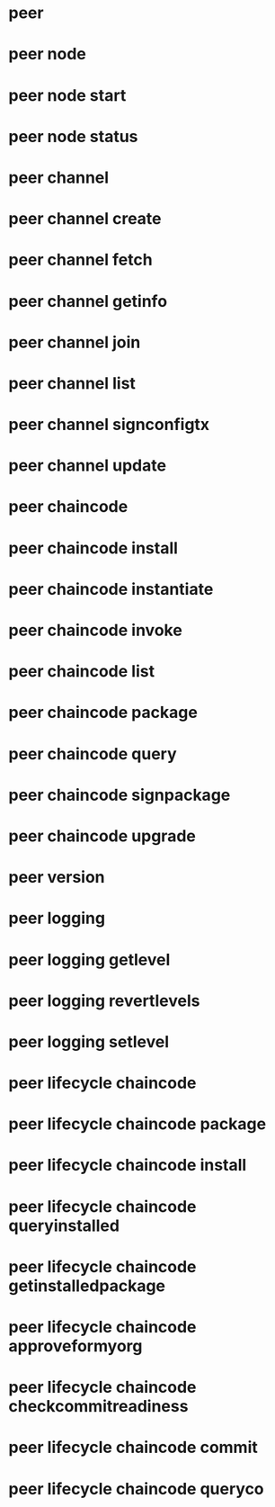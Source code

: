 # peer
# peer node
# peer node start
# peer node status
# peer channel
# peer channel create
# peer channel fetch
# peer channel getinfo
# peer channel join
# peer channel list
# peer channel signconfigtx
# peer channel update
# peer chaincode
# peer chaincode install
# peer chaincode instantiate
# peer chaincode invoke
# peer chaincode list
# peer chaincode package
# peer chaincode query
# peer chaincode signpackage
# peer chaincode upgrade
# peer version
# peer logging
# peer logging getlevel
# peer logging revertlevels
# peer logging setlevel
# peer lifecycle chaincode
# peer lifecycle chaincode package
# peer lifecycle chaincode install
# peer lifecycle chaincode queryinstalled
# peer lifecycle chaincode getinstalledpackage
# peer lifecycle chaincode approveformyorg
# peer lifecycle chaincode checkcommitreadiness
# peer lifecycle chaincode commit
# peer lifecycle chaincode queryco